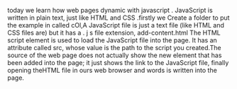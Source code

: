 today we learn how web pages dynamic with javascript . JavaScript is
 written in plain text, just like HTML and CSS
.firstly we Create a folder to put the example in called cOl,A 
JavaScript file is just a text file (like HTML and CSS files are) but 
it has a . j s file extension, add-content.html The HTML script element 
is used to load the JavaScript file into the page. It has an attribute 
called src, whose value is the path to the script you created.The 
source of the web page does not actually show the new element that has 
been added into the page; it just shows the link to the JavaScript file,
finally opening theHTML file in ours web browser and words  is written 
into the page. 


